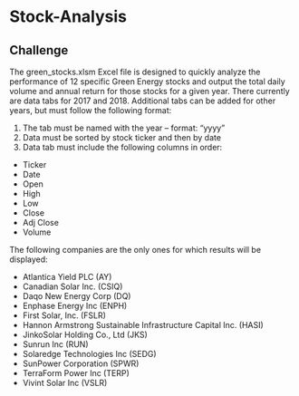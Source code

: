 # Stock-Analysis

## Challenge

The green_stocks.xlsm Excel file is designed to quickly analyze the performance of 12 specific Green Energy stocks and output the total daily volume and annual return for those stocks for a given year.  There currently are data tabs for 2017 and 2018.  Additional tabs can be added for other years, but must follow the following format:
  
1.	The tab must be named with the year – format: “yyyy”
2.	Data must be sorted by stock ticker and then by date
3.	Data tab must include the following columns in order:
  + Ticker
  + Date
  + Open
  + High
  + Low
  + Close
  + Adj Close
  + Volume

The following companies are the only ones for which results will be displayed:
  + Atlantica Yield PLC (AY)
  + Canadian Solar Inc. (CSIQ)
  + Daqo New Energy Corp (DQ)
  + Enphase Energy Inc (ENPH)
  + First Solar, Inc. (FSLR)
  + Hannon Armstrong Sustainable Infrastructure Capital Inc. (HASI)
  + JinkoSolar Holding Co., Ltd (JKS)
  + Sunrun Inc (RUN)
  + Solaredge Technologies Inc (SEDG)
  + SunPower Corporation (SPWR)
  + TerraForm Power Inc (TERP)
  + Vivint Solar Inc (VSLR)

